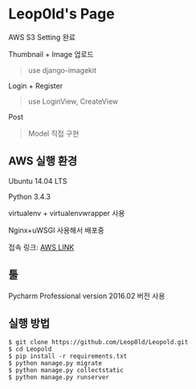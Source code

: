 # Leop0ld's Page

AWS S3 Setting 완료

Thumbnail + Image 업로드 
> use django-imagekit

Login + Register
> use LoginView, CreateView

Post
> Model 직접 구현

## AWS 실행 환경

Ubuntu 14.04 LTS

Python 3.4.3

virtualenv + virtualenvwrapper 사용

Nginx+uWSGI 사용해서 배포중

접속 링크: [AWS LINK](http://ec2-52-78-107-140.ap-northeast-2.compute.amazonaws.com)


## 툴

Pycharm Professional version 2016.02 버전 사용


## 실행 방법

```shell
$ git clone https://github.com/Leop0ld/Leopold.git
$ cd Leopold
$ pip install -r requirements.txt
$ python manage.py migrate
$ python manage.py collectstatic
$ python manage.py runserver
```
